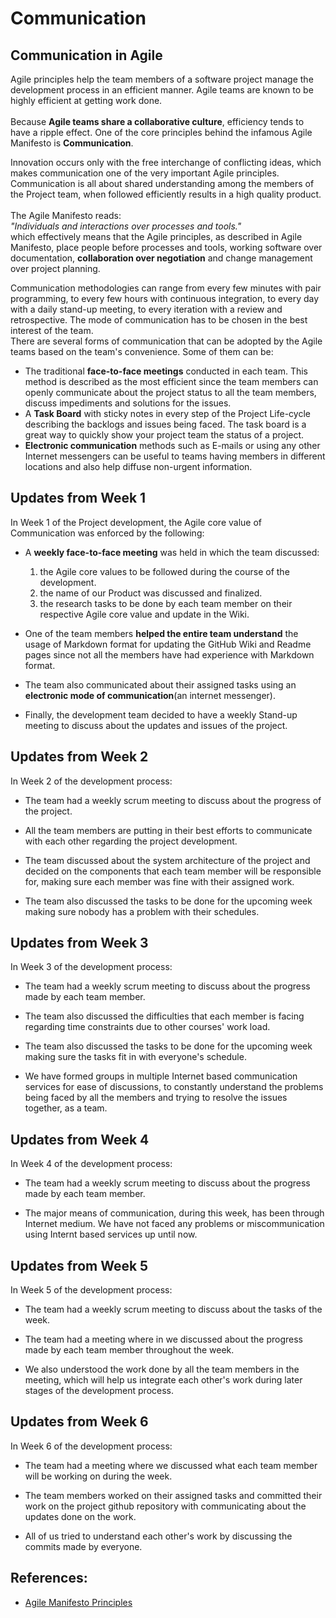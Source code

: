 # Communication

## Communication in Agile
Agile principles help the team members of a software project manage the development process in an efficient manner.
Agile teams are known to be highly efficient at getting work done. <br></br>Because **Agile teams share a collaborative culture**, efficiency tends to have a ripple effect. One of the core principles behind the infamous Agile Manifesto is **Communication**.


Innovation occurs only with the free interchange of conflicting ideas, which makes communication one of the very important Agile principles. Communication is all about shared understanding among the members of the Project team, when followed efficiently results in a high quality product.
<br></br>
The Agile Manifesto reads: 
<br/>_"Individuals and interactions over processes and tools."_<br/>
which effectively means that the Agile principles, as described in Agile Manifesto, place people before processes and tools, working software over documentation, **collaboration over negotiation** and change management over project planning.


Communication methodologies can range from every few minutes with pair programming, to every few hours with continuous integration, to every day with a daily stand-up meeting, to every iteration with a review and retrospective. The mode of communication has to be chosen in the best interest of the team.
<br>There are several forms of communication that can be adopted by the Agile teams based on the team's convenience. Some of them can be:
* The traditional **face-to-face meetings** conducted in each team. This method is described as the most efficient since the team members can openly communicate about the project status to all the team members, discuss impediments and solutions for the issues. 
* A **Task Board** with sticky notes in every step of the Project Life-cycle describing the backlogs and issues being faced. The task board is a great way to quickly show your project team the status of a project. 
* **Electronic communication** methods such as E-mails or using any other Internet messengers can be useful to teams having members in different locations and also help diffuse non-urgent information.


## Updates from Week 1
In Week 1 of the Project development, the Agile core value of Communication was enforced by the following:
* A **weekly face-to-face meeting** was held in which the team discussed: 
    <ol>
       <li>the Agile core values to be followed during the course of the development.</li>
       <li>the name of our Product was discussed and finalized.</li>
       <li>the research tasks to be done by each team member on their respective Agile core value and update in the Wiki.</li> 
       </ol>

* One of the team members **helped the entire team understand** the usage of Markdown format for updating the GitHub Wiki and Readme pages since not all the members have had experience with Markdown format.

* The team also communicated about their assigned tasks using an **electronic mode of communication**(an internet messenger).

* Finally, the development team decided to have a weekly Stand-up meeting to discuss about the updates and issues of the project.

## Updates from Week 2
In Week 2 of the development process:
* The team had a weekly scrum meeting to discuss about the progress of the project.

* All the team members are putting in their best efforts to communicate with each other regarding the project development.

* The team discussed about the system architecture of the project and decided on the components that each team member will be responsible for, making sure each member was fine with their assigned work.

* The team also discussed the tasks to be done for the upcoming week making sure nobody has a problem with their schedules.

## Updates from Week 3
In Week 3 of the development process:
* The team had a weekly scrum meeting to discuss about the progress made by each team member.

* The team also discussed the difficulties that each member is facing regarding time constraints due to other courses' work load.

* The team also discussed the tasks to be done for the upcoming week making sure the tasks fit in with everyone's schedule. 

* We have formed groups in multiple Internet based communication services for ease of discussions, to constantly understand the problems being faced by all the members and trying to resolve the issues together, as a team.

## Updates from Week 4
In Week 4 of the development process:
* The team had a weekly scrum meeting to discuss about the progress made by each team member.

* The major means of communication, during this week, has been through Internet medium. We have not faced any problems or miscommunication using Internt based services up until now.

## Updates from Week 5
In Week 5 of the development process:
* The team had a weekly scrum meeting to discuss about the tasks of the week.

* The team had a meeting where in we discussed about the progress made by each team member throughout the week.

* We also understood the work done by all the team members in the meeting, which will help us integrate each other's work during later stages of the development process.

## Updates from Week 6
In Week 6 of the development process:
* The team had a meeting where we discussed what each team member will be working on during the week.

* The team members worked on their assigned tasks and committed their work on the project github repository with communicating about the updates done on the work.

* All of us tried to understand each other's work by discussing the commits made by everyone.

## References:
* [Agile Manifesto Principles](http://agilemanifesto.org/principles.html)
